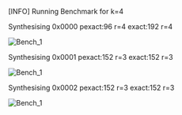 [INFO] Running Benchmark for k=4

Synthesising 0x0000 pexact:96 r=4 exact:192 r=4

![Bench_1](benchmark_r.png,benchmark_s.png)

Synthesising 0x0001 pexact:152 r=3 exact:152 r=3

![Bench_1](benchmark_r.png,benchmark_s.png)

Synthesising 0x0002 pexact:152 r=3 exact:152 r=3

![Bench_1](benchmark_r.png,benchmark_s.png)

